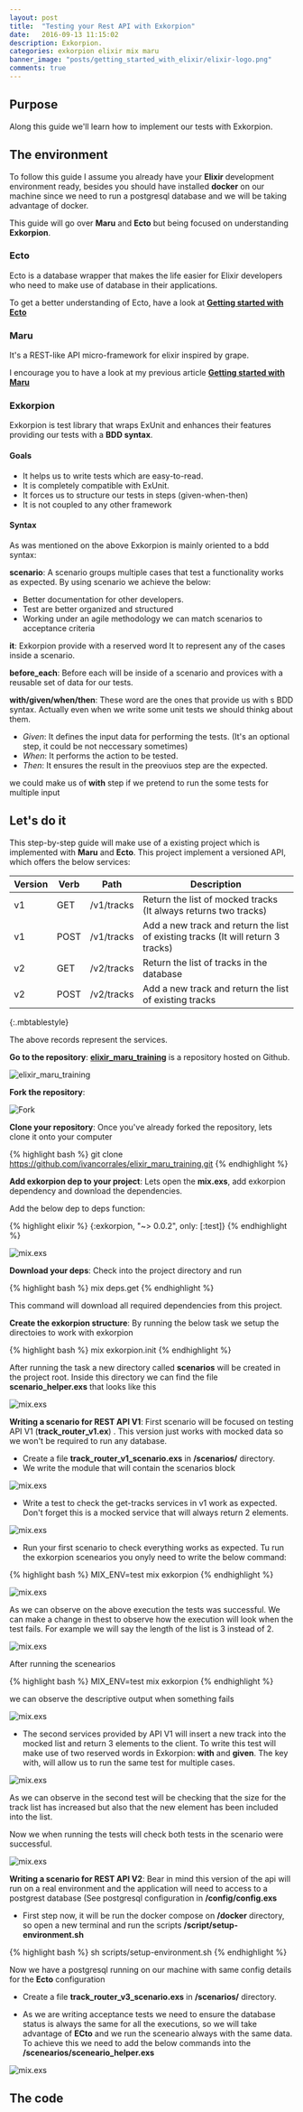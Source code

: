 ```yaml
---
layout: post
title:  "Testing your Rest API with Exkorpion"
date:   2016-09-13 11:15:02
description: Exkorpion.
categories: exkorpion elixir mix maru
banner_image: "posts/getting_started_with_elixir/elixir-logo.png"
comments: true
---
```


## Purpose

Along this guide we'll learn how to implement our tests with Exkorpion.  

## The environment

To follow this guide I assume you already have your **Elixir** development environment ready, besides you should have installed **docker** on our machine since
we need to run a postgresql database and we will be taking advantage of docker.

This guide will go over  **Maru** and **Ecto** but being focused on understanding **Exkorpion**. 

### Ecto

Ecto is a database wrapper that makes the life easier for Elixir developers who need to make use of database in their applications. 

To get a better understanding of Ecto, have a look at **[Getting started with Ecto](http://www.wesovilabs.com/exto/elixir/mix/2016/07/16/Working_with_Ecto/)**

### Maru

It's a REST-like API micro-framework for elixir inspired by grape. 

I encourage you to have a look at my previous article **[Getting started with Maru](http://www.wesovilabs.com/exto/elixir/mix/maru/2016/07/16/Elixir_maru_training/)**  

### Exkorpion

Exkorpion is test library that wraps ExUnit and enhances their features providing our tests with a **BDD syntax**. 

#### Goals

- It helps us to write tests which are easy-to-read.
- It is completely compatible with ExUnit.
- It forces us to structure our tests in steps (given-when-then)
- It is not coupled to any other framework

#### Syntax

As was mentioned on the above Exkorpion is mainly oriented to a bdd syntax:

**scenario**:  A scenario groups multiple cases that test a functionality works as expected. By using scenario we achieve the below:

  - Better documentation for other developers.
  - Test are better organized and structured
  - Working under an agile methodology we can match scenarios to acceptance criteria

**it**: Exkorpion provide with a reserved word It to represent any of the cases inside a scenario.

**before_each**: Before each will be inside of a scenario and provices with a reusable set of data for our tests.

**with/given/when/then**: These word are the ones that provide us with s BDD syntax. Actually even when we write some unit tests we should thinkg about them.

  - *Given*: It defines the input data for performing the tests. (It's an optional step, it could be not neccessary sometimes)
  - *When*:  It performs the action to be tested.
  - *Then*:  It ensures the result in the preoviuos step are the expected.


we could make us of **with** step if we pretend to run the some tests for multiple input

## Let's do it

This step-by-step guide will make use of a existing project which is implemented with **Maru** and **Ecto**. This project
 implement a versioned API, which offers the below services:
   
   | Version  |  Verb  |  Path        | Description |
   | ---      | ---    |  ---         |  --- |
   |v1        |  GET   |  /v1/tracks  |   Return the list of mocked tracks (It always returns two tracks) |
   |v1        |  POST  |  /v1/tracks  |   Add a new track and return the list of existing tracks (It will return 3 tracks) |
   |v2        |  GET   |  /v2/tracks  |   Return the list of tracks in the database |
   |v2        |  POST  |  /v2/tracks  |   Add a new track and return the list of existing tracks |
   {:.mbtablestyle}
   
The above records represent the services.

**Go to the repository**: **[elixir_maru_training](https://github.com/wesovilabs/elixir_maru_training)** is a repository hosted on Github.

![elixir_maru_training](https://raw.githubusercontent.com/wesovilabs/wesovilabs.github.io/master/assets/images/posts/exkorpion/elixir_maru_training.png)

**Fork the repository**:

![Fork](https://raw.githubusercontent.com/wesovilabs/wesovilabs.github.io/master/assets/images/posts/exkorpion/project-forked.png)

**Clone your repository**: Once you've already forked the repository, lets clone it onto your computer 

{% highlight bash %}
git clone https://github.com/ivancorrales/elixir_maru_training.git
{% endhighlight %}

**Add exkorpion dep to your project**: Lets  open the **mix.exs**, add exkorpion dependency and download the dependencies.

Add the below dep to deps function:

{% highlight elixir %}
{:exkorpion, "~> 0.0.2", only: [:test]}
{% endhighlight %}

![mix.exs](https://raw.githubusercontent.com/wesovilabs/wesovilabs.github.io/master/assets/images/posts/exkorpion/exkorpion_dependency.png)

**Download your deps**: Check into the project directory and run 

{% highlight bash %}
mix deps.get
{% endhighlight %}

This command will download all required dependencies from this project.

**Create the exkorpion structure**: By running the below task we setup the directoies to work with exkorpion

{% highlight bash %}
mix exkorpion.init
{% endhighlight %}

After running the task a new directory called **scenarios** will be created in the project root. Inside this directory we can find the file
**scenario_helper.exs** that looks like this

![mix.exs](https://raw.githubusercontent.com/wesovilabs/wesovilabs.github.io/master/assets/images/posts/exkorpion/sceneario_helper-1.png)

**Writing a scenario for REST API V1**: First scenario will be focused on testing API V1 (**track_router_v1.ex**) . This version just works with mocked data so we won't be required
 to run any database.
 
 - Create a file **track_router_v1_scenario.exs** in **/scenarios/** directory.
 - We write the module that will contain the scenarios block
 
 ![mix.exs](https://raw.githubusercontent.com/wesovilabs/wesovilabs.github.io/master/assets/images/posts/exkorpion/sceneario1_1.png)
 
 - Write a test to check the get-tracks services in v1 work as expected. Don't forget this is a mocked service that will always return 2 elements.
 
 ![mix.exs](https://raw.githubusercontent.com/wesovilabs/wesovilabs.github.io/master/assets/images/posts/exkorpion/scenario1_2.png)
 
 - Run your first scenario to check everything works as expected. Tu run the exkorpion scenearios you onyly need to write the below command:
 
{% highlight bash %}
 MIX_ENV=test mix exkorpion
{% endhighlight %}

![mix.exs](https://raw.githubusercontent.com/wesovilabs/wesovilabs.github.io/master/assets/images/posts/exkorpion/scenario1_3.png)

As we can observe on the above execution the tests was successful. We can make a change in thest to observe how the execution will look when
the test fails. For example we will say the length of the list is 3 instead of 2. 

![mix.exs](https://raw.githubusercontent.com/wesovilabs/wesovilabs.github.io/master/assets/images/posts/exkorpion/scenario1_4.png)

After running the scenearios

{% highlight bash %}
 MIX_ENV=test mix exkorpion
{% endhighlight %}

we can observe the descriptive output when something fails

![mix.exs](https://raw.githubusercontent.com/wesovilabs/wesovilabs.github.io/master/assets/images/posts/exkorpion/scenario1_5.png)

- The second services provided by API V1 will insert a new track into the mocked list and return 3 elements to the client. To write
 this test will make use of two reserved words in Exkorpion: **with** and **given**. The key with, will allow us to run the same test for multiple cases. 

 ![mix.exs](https://raw.githubusercontent.com/wesovilabs/wesovilabs.github.io/master/assets/images/posts/exkorpion/scenario1_6.png)
 
 As we can observe in the second test will be checking that the size for the track list has increased but also that the new element has been
 included into the list.
 
 Now we when running the tests will check both tests in the scenario were successful.
 
 ![mix.exs](https://raw.githubusercontent.com/wesovilabs/wesovilabs.github.io/master/assets/images/posts/exkorpion/scenario1_7.png)
 
**Writing a scenario for REST API V2**: Bear in mind this version of the api will run on a real environment and the application will need to access to 
a postgrest database (See postgresql configuration in **/config/config.exs** 

- First step now, it will be run the docker compose on **/docker** directory, so open a new terminal and run the scripts **/script/setup-environment.sh** 
 
{% highlight bash %}
 sh scripts/setup-environment.sh
{% endhighlight %}

Now we have a postgresql running on our machine with same config details for the **Ecto** configuration

- Create a file **track_router_v3_scenario.exs** in **/scenarios/** directory.

- As we are writing acceptance tests we need to ensure the database status is always the same for all the executions, so we will take advantage of **ECto** and
 we run the sceneario always with the same data. To achieve this we need to add the below commands into the **/scenearios/sceneario_helper.exs**
 
 ![mix.exs](https://raw.githubusercontent.com/wesovilabs/wesovilabs.github.io/master/assets/images/posts/exkorpion/sceneario_helper-2.png)
 
 
## The code


